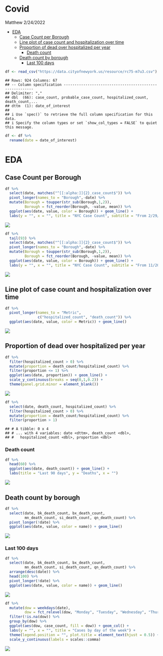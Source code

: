 Covid
================
Matthew
2/24/2022

-   <a href="#eda" id="toc-eda">EDA</a>
    -   <a href="#case-count-per-borough" id="toc-case-count-per-borough">Case
        Count per Borough</a>
    -   <a href="#line-plot-of-case-count-and-hospitalization-over-time"
        id="toc-line-plot-of-case-count-and-hospitalization-over-time">Line plot
        of case count and hospitalization over time</a>
    -   <a href="#proportion-of-dead-over-hospitalized-per-year"
        id="toc-proportion-of-dead-over-hospitalized-per-year">Proportion of
        dead over hospitalized per year</a>
        -   <a href="#death-count" id="toc-death-count">Death count</a>
    -   <a href="#death-count-by-borough" id="toc-death-count-by-borough">Death
        count by borough</a>
        -   <a href="#last-100-days" id="toc-last-100-days">Last 100 days</a>

``` r
df <- read_csv("https://data.cityofnewyork.us/resource/rc75-m7u3.csv")
```

    ## Rows: 924 Columns: 67
    ## -- Column specification --------------------------------------------------------
    ## Delimiter: ","
    ## dbl  (66): case_count, probable_case_count, hospitalized_count, death_count,...
    ## dttm  (1): date_of_interest
    ## 
    ## i Use `spec()` to retrieve the full column specification for this data.
    ## i Specify the column types or set `show_col_types = FALSE` to quiet this message.

``` r
df <- df %>%
  rename(date = date_of_interest)
```

# EDA

## Case Count per Borough

``` r
df %>%
  select(date, matches("^[[:alpha:]]{2}_case_count$")) %>%
  pivot_longer(names_to = "Borough",-date) %>%
  mutate(Borough = toupper(str_sub(Borough,1,2)),
         Borough = fct_reorder(Borough, -value, mean)) %>%
  ggplot(aes(date, value, color = Borough)) + geom_line() +
  labs(y = "", x = "", title = "NYC Case Count", subtitle = "From 2/29/20 to 2/20/22")
```

![](Covid_files/figure-gfm/unnamed-chunk-2-1.png)<!-- -->

``` r
df %>%
  tail(93) %>% 
  select(date, matches("^[[:alpha:]]{2}_case_count$")) %>%
  pivot_longer(names_to = "Borough",-date) %>%
  mutate(Borough = toupper(str_sub(Borough,1,2)),
         Borough = fct_reorder(Borough, -value, mean)) %>%
  ggplot(aes(date, value, color = Borough)) + geom_line() +
  labs(y = "", x = "", title = "NYC Case Count", subtitle = "From 11/20/21 to 2/20/22")
```

![](Covid_files/figure-gfm/unnamed-chunk-2-2.png)<!-- -->

## Line plot of case count and hospitalization over time

``` r
df %>%
  pivot_longer(names_to = "Metric", 
               c("hospitalized_count", "death_count")) %>%
  ggplot(aes(date, value, color = Metric)) + geom_line()
```

![](Covid_files/figure-gfm/unnamed-chunk-3-1.png)<!-- -->

## Proportion of dead over hospitalized per year

``` r
df %>%
  filter(hospitalized_count > 0) %>%
  mutate(proportion = death_count/hospitalized_count) %>% 
  filter(proportion <= 1) %>%
  ggplot(aes(date, proportion)) + geom_line() +
  scale_y_continuous(breaks = seq(0,1,0.2)) +
  theme(panel.grid.minor = element_blank())
```

![](Covid_files/figure-gfm/unnamed-chunk-4-1.png)<!-- -->

``` r
df %>%
  select(date, death_count, hospitalized_count) %>%
  filter(hospitalized_count > 0) %>%
  mutate(proportion = death_count/hospitalized_count) %>%
  filter(proportion > 1) 
```

    ## # A tibble: 0 x 4
    ## # ... with 4 variables: date <dttm>, death_count <dbl>,
    ## #   hospitalized_count <dbl>, proportion <dbl>

### Death count

``` r
df %>%
  head(60) %>%
  ggplot(aes(date, death_count)) + geom_line() +
  labs(title = "Last 90 days", y = "Deaths", x = "")
```

![](Covid_files/figure-gfm/unnamed-chunk-5-1.png)<!-- -->

## Death count by borough

``` r
df %>%
  select(date, bk_death_count, bx_death_count,
         mn_death_count, si_death_count, qn_death_count) %>%
  pivot_longer(!date) %>%
  ggplot(aes(date, value, color = name)) + geom_line()
```

![](Covid_files/figure-gfm/unnamed-chunk-6-1.png)<!-- -->

### Last 100 days

``` r
df %>%
  select(date, bk_death_count, bx_death_count,
         mn_death_count, si_death_count, qn_death_count) %>%
  arrange(desc(date)) %>%
  head(100) %>%
  pivot_longer(!date) %>%
  ggplot(aes(date, value, color = name)) + geom_line()
```

![](Covid_files/figure-gfm/unnamed-chunk-7-1.png)<!-- -->

``` r
df %>%
  mutate(dow = weekdays(date),
         dow = fct_relevel(dow, "Monday", "Tuesday", "Wednesday", "Thursday", "Friday", "Saturday", "Sunday")) %>%
  filter(!is.na(dow)) %>%
  group_by(dow) %>%
  ggplot(aes(dow, case_count, fill = dow)) + geom_col() + 
  labs(y = "", x = "", title = "Cases by day of the week") +
  theme(legend.position = "", plot.title = element_text(hjust = 0.5)) + 
  scale_y_continuous(labels = scales::comma)
```

![](Covid_files/figure-gfm/unnamed-chunk-8-1.png)<!-- -->
